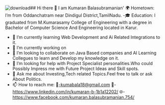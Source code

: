 ![download](https://github.com/user-attachments/assets/0a7104db-f147-44b4-b366-281dc0b5576d)## Hi there 👋
I am Kumaran Balasubramanian'
🌍 Hometown: I’m from Oddanchatram near Dindigul District,TamilNadu.
-🎓 Education:
I graduated from M.Kumarasamy College of Engineering with a degree in Bachelor of Computer Science And Engineering located in Karur.

- 🌱 I’m currently learning Web Development and Ai Related Integrations to it.
- 🔭 I’m currently working on 
- 👯 I’m looking to collaborate on Java Based companies and AI Learning Collegues to learn and Develop my knowledge on it.
- 🤔 I’m looking for help with Project Specialist personalities.Who could Possibly Impress me with Future Project Ideas and Skill spots.
- 💬 Ask me about Investing,Tech related Topics.Feel free to talk or ask About Politics.
- 📫 How to reach me:
        📧-kumabala18@gmail.com
        💼-https://www.linkedin.com/in/kumaran-b-1b1a12202/
        🌐-https://www.facebook.com/kumaran.balasubramanian.754/
